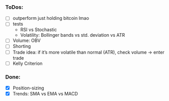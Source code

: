 ### ToDos:
- [ ] outperform just holding bitcoin lmao
- [ ] tests
    - RSI vs Stochastic
    - Volatility: Bollinger bands vs std. deviation vs ATR
- [ ] Volume: OBV
- [ ] Shorting
- [ ] Trade idea: if it’s more volatile than normal (ATR), check volume -> enter trade
- [ ] Kelly Criterion 

### Done: 
- [x] Position-sizing
- [x] Trends: SMA vs EMA vs MACD
